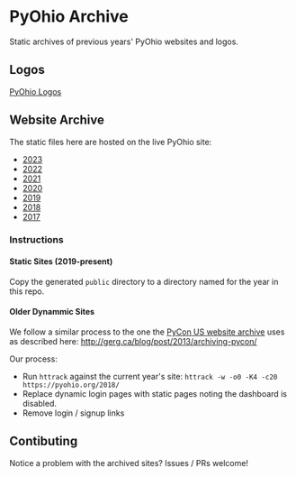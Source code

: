 # PyOhio Archive

Static archives of previous years' PyOhio websites and logos.

## Logos

[PyOhio Logos](/logos/)

## Website Archive

The static files here are hosted on the live PyOhio site:

- [2023](https://www.pyohio.org/2023/)
- [2022](https://www.pyohio.org/2022/)
- [2021](https://www.pyohio.org/2021/)
- [2020](https://www.pyohio.org/2020/)
- [2019](https://www.pyohio.org/2019/)
- [2018](https://www.pyohio.org/2018/)
- [2017](https://www.pyohio.org/2017/)

### Instructions

#### Static Sites (2019-present)

Copy the generated `public` directory to a directory named for the year in this repo.

#### Older Dynammic Sites

We follow a similar process to the one the [PyCon US website archive](https://github.com/PyCon/pycon-archive) uses as described here: http://gerg.ca/blog/post/2013/archiving-pycon/

Our process:

- Run `httrack` against the current year's site: `httrack -w -o0 -K4 -c20 https://pyohio.org/2018/`
- Replace dynamic login pages with static pages noting the dashboard is disabled.
- Remove login / signup links

## Contibuting

Notice a problem with the archived sites? Issues / PRs welcome!

